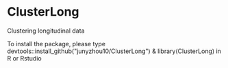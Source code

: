 # ClusterLong
Clustering longitudinal data

To install the package, please type 
devtools::install_github("junyzhou10/ClusterLong")
&
library(ClusterLong)
in R or Rstudio
